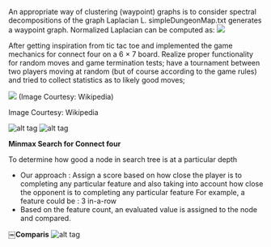 
An appropriate way of clustering (waypoint) graphs is to consider spectral decompositions of the graph Laplacian L. simpleDungeonMap.txt generates a waypoint graph. Normalized Laplacian can be computed as:
      ![](http://s6.postimg.org/davulnmq5/Screen_Shot_2015_09_12_at_01_07_08.png) 





After getting inspiration from tic tac toe and implemented the game mechanics for connect four on a 6 × 7 board. Realize proper functionality for random moves and game termination tests; have a tournament between two players moving at random (but of course according to the game rules) and tried to collect statistics as to likely good moves;

![](http://s6.postimg.org/davulnmq5/Screen_Shot_2015_09_12_at_01_07_08.png) 
(Image Courtesy: Wikipedia)

Image Courtesy: Wikipedia

![alt tag](http://s6.postimg.org/uhismkd75/Screen_Shot_2015_09_11_at_11_15_40.png)
![alt tag](http://s6.postimg.org/u61c9swr5/Screen_Shot_2015_09_11_at_11_17_35.png)

**Minmax Search for Connect four**

To determine how good a node in search tree is at a particular depth
- Our approach : Assign a score based on how close the player is to completing any particular feature and also taking into account how close the opponent is to completing any particular feature
For example, a feature could be : 3 in-a-row
- Based on the feature count, an evaluated value is assigned to the node and compared.

**￼Comparis**
![alt tag](http://s6.postimg.org/kpg4gx2a9/Screen_Shot_2015_09_11_at_13_40_23.png)
